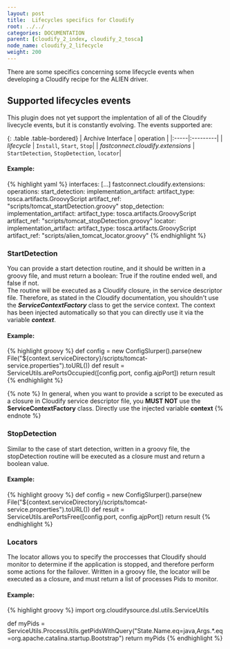 ```yaml
---
layout: post
title:  Lifecycles specifics for Cloudify
root: ../../
categories: DOCUMENTATION
parent: [cloudify_2_index, cloudify_2_tosca]
node_name: cloudify_2_lifecycle
weight: 200
---
```


There are some specifics concerning some lifecycle events when developing a Cloudify recipe for the ALIEN driver.

## Supported lifecycles events ##
This plugin does not yet support the implentation of all of the Cloudify livecycle events, but it is constantly evolving.
The events supported are:

{: .table .table-bordered}
| Archive Interface | operation |
|:-----|:---------|
| *lifecycle*  | `Install`, `Start`, `Stop`|
| *fastconnect.cloudify.extensions* | `StartDetection`, `StopDetection`, `locator`|

#### Example: ####

{% highlight yaml %}
interfaces:
  [...]
    fastconnect.cloudify.extensions:
	  operations:
	    start_detection:
	      implementation_artifact:
	        artifact_type: tosca.artifacts.GroovyScript
	        artifact_ref: "scripts/tomcat_startDetection.groovy"
	    stop_detection:
	      implementation_artifact:
	        artifact_type: tosca.artifacts.GroovyScript
	        artifact_ref: "scripts/tomcat_stopDetection.groovy"
	    locator:
	      implementation_artifact:
	        artifact_type: tosca.artifacts.GroovyScript
	        artifact_ref: "scripts/alien_tomcat_locator.groovy"
{% endhighlight %}


### StartDetection ###
You can provide a start detection routine, and it should be written in a groovy file, and must return a boolean: True if the routine ended well, and false if not.  
The routine will be executed as a Cloudify closure, in the service descriptor file. Therefore, as stated in the Cloudify documentation, you shouldn't use the ***ServiceContextFactory*** class to get the service context. The context has been injected automatically so that you can directly use it via the variable ***context***.

#### Example: ####
{% highlight groovy %}
def config = new ConfigSlurper().parse(new File("${context.serviceDirectory}/scripts/tomcat-service.properties").toURL())
def result = ServiceUtils.arePortsOccupied([config.port, config.ajpPort])
return result
{% endhighlight %}


{% note %}
In general, when you want to provide a script to be executed as a closure in Cloudify service descriptor file, you **MUST NOT** use the **ServiceContextFactory** class. Directly use the injected variable **context**
{% endnote %}

### StopDetection ###
Similar to the case of start detection, written in a groovy file, the stopDetection routine will be executed as a closure must and return a boolean value.

#### Example: ####
{% highlight groovy %}
def config = new ConfigSlurper().parse(new File("${context.serviceDirectory}/scripts/tomcat-service.properties").toURL())
def result = ServiceUtils.arePortsFree([config.port, config.ajpPort])
return result
{% endhighlight %}

### Locators ###
The locator allows you to specify the proccesses that Cloudify should monitor to determine if the application is stopped, and therefore perform some actions for the failover.
Written in a groovy file, the locator will be executed as a closure, and must return a list of processes Pids to monitor.

#### Example: ####
{% highlight groovy %}
import org.cloudifysource.dsl.utils.ServiceUtils

def myPids = ServiceUtils.ProcessUtils.getPidsWithQuery("State.Name.eq=java,Args.*.eq=org.apache.catalina.startup.Bootstrap")
return myPids
{% endhighlight %}
